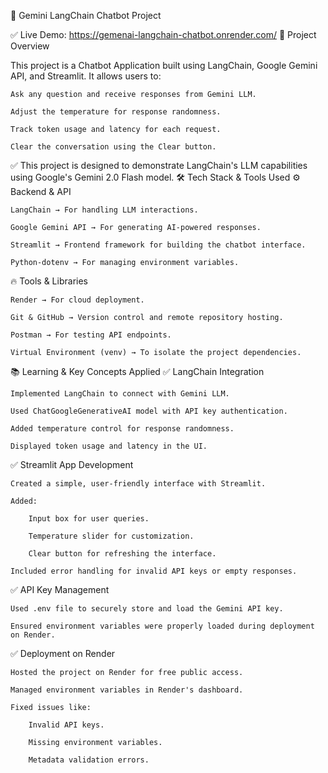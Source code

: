 🚀 Gemini LangChain Chatbot Project

✅ Live Demo: https://gemenai-langchain-chatbot.onrender.com/
📌 Project Overview

This project is a Chatbot Application built using LangChain, Google Gemini API, and Streamlit. It allows users to:

    Ask any question and receive responses from Gemini LLM.

    Adjust the temperature for response randomness.

    Track token usage and latency for each request.

    Clear the conversation using the Clear button.

✅ This project is designed to demonstrate LangChain's LLM capabilities using Google's Gemini 2.0 Flash model.
🛠️ Tech Stack & Tools Used
⚙️ Backend & API

    LangChain → For handling LLM interactions.

    Google Gemini API → For generating AI-powered responses.

    Streamlit → Frontend framework for building the chatbot interface.

    Python-dotenv → For managing environment variables.

🔥 Tools & Libraries

    Render → For cloud deployment.

    Git & GitHub → Version control and remote repository hosting.

    Postman → For testing API endpoints.

    Virtual Environment (venv) → To isolate the project dependencies.

📚 Learning & Key Concepts Applied
✅ LangChain Integration

    Implemented LangChain to connect with Gemini LLM.

    Used ChatGoogleGenerativeAI model with API key authentication.

    Added temperature control for response randomness.

    Displayed token usage and latency in the UI.

✅ Streamlit App Development

    Created a simple, user-friendly interface with Streamlit.

    Added:

        Input box for user queries.

        Temperature slider for customization.

        Clear button for refreshing the interface.

    Included error handling for invalid API keys or empty responses.

✅ API Key Management

    Used .env file to securely store and load the Gemini API key.

    Ensured environment variables were properly loaded during deployment on Render.

✅ Deployment on Render

    Hosted the project on Render for free public access.

    Managed environment variables in Render's dashboard.

    Fixed issues like:

        Invalid API keys.

        Missing environment variables.

        Metadata validation errors.
